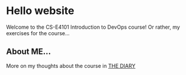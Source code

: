 # Hello website
Welcome to the CS-E4101 Introduction to DevOps course! Or rather, my exercises for the course... 

## About ME...

More on my thoughts about the course in [THE DIARY]()
